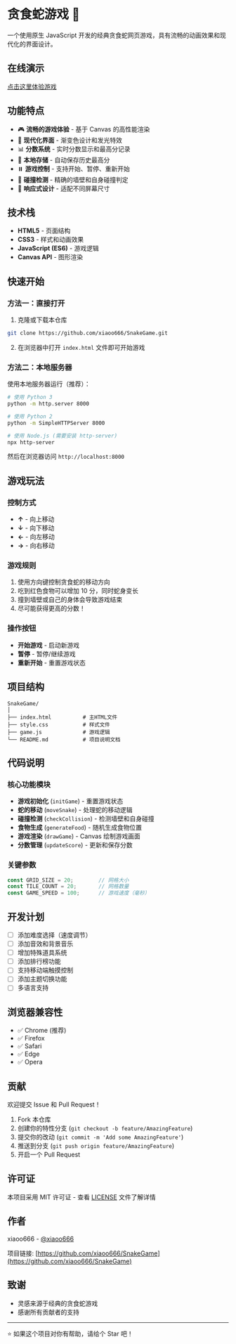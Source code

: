 # 贪食蛇游戏 🐍

一个使用原生 JavaScript 开发的经典贪食蛇网页游戏，具有流畅的动画效果和现代化的界面设计。

## 在线演示

[点击这里体验游戏](https://xiaoo666.github.io/SnakeGame/) <!-- 部署到 GitHub Pages 后此链接将生效 -->

## 功能特点

- 🎮 **流畅的游戏体验** - 基于 Canvas 的高性能渲染
- 🎨 **现代化界面** - 渐变色设计和发光特效
- 📊 **分数系统** - 实时分数显示和最高分记录
- 💾 **本地存储** - 自动保存历史最高分
- ⏸️ **游戏控制** - 支持开始、暂停、重新开始
- 🎯 **碰撞检测** - 精确的墙壁和自身碰撞判定
- 📱 **响应式设计** - 适配不同屏幕尺寸

## 技术栈

- **HTML5** - 页面结构
- **CSS3** - 样式和动画效果
- **JavaScript (ES6)** - 游戏逻辑
- **Canvas API** - 图形渲染

## 快速开始

### 方法一：直接打开

1. 克隆或下载本仓库
```bash
git clone https://github.com/xiaoo666/SnakeGame.git
```

2. 在浏览器中打开 `index.html` 文件即可开始游戏

### 方法二：本地服务器

使用本地服务器运行（推荐）：

```bash
# 使用 Python 3
python -m http.server 8000

# 使用 Python 2
python -m SimpleHTTPServer 8000

# 使用 Node.js (需要安装 http-server)
npx http-server
```

然后在浏览器访问 `http://localhost:8000`

## 游戏玩法

### 控制方式

- **↑** - 向上移动
- **↓** - 向下移动
- **←** - 向左移动
- **→** - 向右移动

### 游戏规则

1. 使用方向键控制贪食蛇的移动方向
2. 吃到红色食物可以增加 10 分，同时蛇身变长
3. 撞到墙壁或自己的身体会导致游戏结束
4. 尽可能获得更高的分数！

### 操作按钮

- **开始游戏** - 启动新游戏
- **暂停** - 暂停/继续游戏
- **重新开始** - 重置游戏状态

## 项目结构

```
SnakeGame/
│
├── index.html          # 主HTML文件
├── style.css           # 样式文件
├── game.js             # 游戏逻辑
└── README.md           # 项目说明文档
```

## 代码说明

### 核心功能模块

- **游戏初始化** (`initGame`) - 重置游戏状态
- **蛇的移动** (`moveSnake`) - 处理蛇的移动逻辑
- **碰撞检测** (`checkCollision`) - 检测墙壁和自身碰撞
- **食物生成** (`generateFood`) - 随机生成食物位置
- **游戏渲染** (`drawGame`) - Canvas 绘制游戏画面
- **分数管理** (`updateScore`) - 更新和保存分数

### 关键参数

```javascript
const GRID_SIZE = 20;        // 网格大小
const TILE_COUNT = 20;       // 网格数量
const GAME_SPEED = 100;      // 游戏速度（毫秒）
```

## 开发计划

- [ ] 添加难度选择（速度调节）
- [ ] 添加音效和背景音乐
- [ ] 增加特殊道具系统
- [ ] 添加排行榜功能
- [ ] 支持移动端触摸控制
- [ ] 添加主题切换功能
- [ ] 多语言支持

## 浏览器兼容性

- ✅ Chrome (推荐)
- ✅ Firefox
- ✅ Safari
- ✅ Edge
- ✅ Opera

## 贡献

欢迎提交 Issue 和 Pull Request！

1. Fork 本仓库
2. 创建你的特性分支 (`git checkout -b feature/AmazingFeature`)
3. 提交你的改动 (`git commit -m 'Add some AmazingFeature'`)
4. 推送到分支 (`git push origin feature/AmazingFeature`)
5. 开启一个 Pull Request

## 许可证

本项目采用 MIT 许可证 - 查看 [LICENSE](LICENSE) 文件了解详情

## 作者

xiaoo666 - [@xiaoo666](https://github.com/xiaoo666)

项目链接: [https://github.com/xiaoo666/SnakeGame](https://github.com/xiaoo666/SnakeGame)

## 致谢

- 灵感来源于经典的贪食蛇游戏
- 感谢所有贡献者的支持

---

⭐️ 如果这个项目对你有帮助，请给个 Star 吧！
